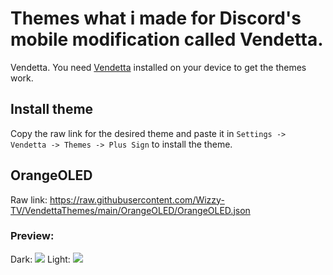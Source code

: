 # Themes what i made for Discord's mobile modification called Vendetta.
Vendetta.
You need [Vendetta](https://github.com/vendetta-mod/Vendetta#installing) installed on your device to get the themes work.

## Install theme
Copy the raw link for the desired theme and paste it in `Settings -> Vendetta -> Themes -> Plus Sign` to install the theme.

## OrangeOLED
Raw link:
https://raw.githubusercontent.com/Wizzy-TV/VendettaThemes/main/OrangeOLED/OrangeOLED.json

### Preview:
Dark:
![](https://raw.githubusercontent.com/Wizzy-TV/VendettaThemes/main/OrangeOLED/screenshot-dark.png)
Light:
![](https://raw.githubusercontent.com/Wizzy-TV/VendettaThemes/main/OrangeOLED/screenshot-light.png)



